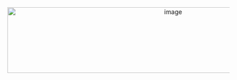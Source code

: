 <div align="center">
<img width="736" height="150" alt="image" src="https://github.com/user-attachments/assets/64c2443c-db38-4dc1-baf8-801bfe2f39c8" />
<p align="center">
